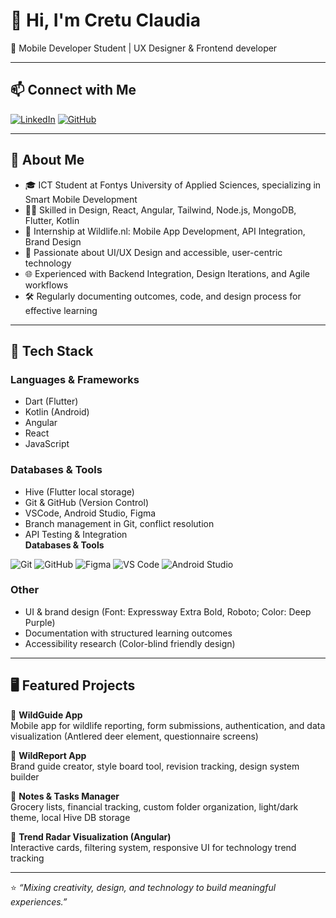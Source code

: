 # 👋 Hi, I'm Cretu Claudia

🚀 Mobile Developer Student | UX Designer & Frontend developer

---

## 📫 Connect with Me

[![LinkedIn](https://img.shields.io/badge/LinkedIn-0077B5?style=for-the-badge&logo=linkedin&logoColor=white)](https://www.linkedin.com/in/claudia-cretu-746093271/)
[![GitHub](https://img.shields.io/badge/GitHub-100000?style=for-the-badge&logo=github&logoColor=white)](https://github.com/Claudia29a)


---

## 🌟 About Me

- 🎓 ICT Student at Fontys University of Applied Sciences, specializing in Smart Mobile Development  
- 🧑‍💻 Skilled in Design, React, Angular, Tailwind, Node.js, MongoDB, Flutter, Kotlin  
- 📱 Internship at Wildlife.nl: Mobile App Development, API Integration, Brand Design  
- 🎨 Passionate about UI/UX Design and accessible, user-centric technology  
- 🌐 Experienced with Backend Integration, Design Iterations, and Agile workflows  
- 🛠️ Regularly documenting outcomes, code, and design process for effective learning  

---

## 🔧 Tech Stack

### Languages & Frameworks

- Dart (Flutter)  
- Kotlin (Android)  
- Angular  
- React  
- JavaScript  

### Databases & Tools

- Hive (Flutter local storage)  
- Git & GitHub (Version Control)  
- VSCode, Android Studio, Figma  
- Branch management in Git, conflict resolution  
- API Testing & Integration  
**Databases & Tools**

![Git](https://img.shields.io/badge/Git-F05032?style=for-the-badge&logo=git&logoColor=white)
![GitHub](https://img.shields.io/badge/GitHub-100000?style=for-the-badge&logo=github&logoColor=white)
![Figma](https://img.shields.io/badge/Figma-F24E1E?style=for-the-badge&logo=figma&logoColor=white)
![VS Code](https://img.shields.io/badge/VS_Code-007ACC?style=for-the-badge&logo=visual-studio-code&logoColor=white)
![Android Studio](https://img.shields.io/badge/Android_Studio-3DDC84?style=for-the-badge&logo=android-studio&logoColor=white)
### Other

- UI & brand design (Font: Expressway Extra Bold, Roboto; Color: Deep Purple)  
- Documentation with structured learning outcomes  
- Accessibility research (Color-blind friendly design)  

---

## 🖥️ Featured Projects

🔹 **WildGuide App**  
Mobile app for wildlife reporting, form submissions, authentication, and data visualization (Antlered deer element, questionnaire screens)  

🔹 **WildReport App**  
Brand guide creator, style board tool, revision tracking, design system builder  

🔹 **Notes & Tasks Manager**  
Grocery lists, financial tracking, custom folder organization, light/dark theme, local Hive DB storage  

🔹 **Trend Radar Visualization (Angular)**  
Interactive cards, filtering system, responsive UI for technology trend tracking  

---

⭐️ *“Mixing creativity, design, and technology to build meaningful experiences.”*
